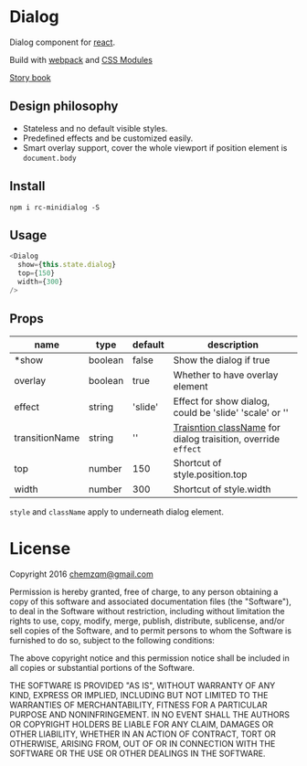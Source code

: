 # Dialog

Dialog component for [react](https://facebook.github.io/react/).

Build with [webpack](https://webpack.github.io/) and [CSS Modules](https://github.com/css-modules/css-modules)

[Story book](https://rc-component.github.io/dialog/)

## Design philosophy

* Stateless and no default visible styles.
* Predefined effects and be customized easily.
* Smart overlay support, cover the whole viewport if position element is `document.body`

## Install

    npm i rc-minidialog -S

## Usage

``` javascript
<Dialog
  show={this.state.dialog}
  top={150}
  width={300}
/>
```

## Props

name   | type   | default    | description
-------| ------ | ---------- | ------------
*show   | boolean| false      | Show the dialog if true
overlay | boolean | true     | Whether to have overlay element
effect | string | 'slide'    | Effect for show dialog, could be 'slide' 'scale' or ''
transitionName | string | ''     | [Traisntion className](https://facebook.github.io/react/docs/animation.html) for dialog traisition, override `effect`
top    | number | 150        | Shortcut of style.position.top
width | number | 300         | Shortcut of style.width

`style` and `className` apply to underneath dialog element.

# License

Copyright 2016 chemzqm@gmail.com

Permission is hereby granted, free of charge, to any person obtaining
a copy of this software and associated documentation files (the "Software"),
to deal in the Software without restriction, including without limitation
the rights to use, copy, modify, merge, publish, distribute, sublicense,
and/or sell copies of the Software, and to permit persons to whom the
Software is furnished to do so, subject to the following conditions:

The above copyright notice and this permission notice shall be included
in all copies or substantial portions of the Software.

THE SOFTWARE IS PROVIDED "AS IS", WITHOUT WARRANTY OF ANY KIND,
EXPRESS OR IMPLIED, INCLUDING BUT NOT LIMITED TO THE WARRANTIES
OF MERCHANTABILITY, FITNESS FOR A PARTICULAR PURPOSE AND NONINFRINGEMENT.
IN NO EVENT SHALL THE AUTHORS OR COPYRIGHT HOLDERS BE LIABLE FOR ANY CLAIM,
DAMAGES OR OTHER LIABILITY, WHETHER IN AN ACTION OF CONTRACT,
TORT OR OTHERWISE, ARISING FROM, OUT OF OR IN CONNECTION WITH THE SOFTWARE
OR THE USE OR OTHER DEALINGS IN THE SOFTWARE.
